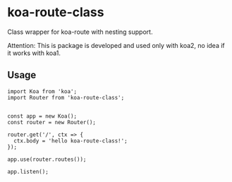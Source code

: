 # koa-route-class

Class wrapper for koa-route with nesting support.

Attention: This is package is developed and used only with koa2, no idea if it works with koa1.

## Usage

```
import Koa from 'koa';
import Router from 'koa-route-class';


const app = new Koa();
const router = new Router();

router.get('/', ctx => {
  ctx.body = 'hello koa-route-class!';
});

app.use(router.routes());

app.listen();
```
